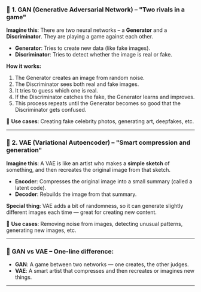 ### 🔹 **1. GAN (Generative Adversarial Network)** – "Two rivals in a game"

**Imagine this**: There are two neural networks – a **Generator** and a **Discriminator**. They are playing a game against each other.

- **Generator**: Tries to create new data (like fake images).
- **Discriminator**: Tries to detect whether the image is real or fake.

**How it works:**
1. The Generator creates an image from random noise.
2. The Discriminator sees both real and fake images.
3. It tries to guess which one is real.
4. If the Discriminator catches the fake, the Generator learns and improves.
5. This process repeats until the Generator becomes so good that the Discriminator gets confused.

🧠 **Use cases**: Creating fake celebrity photos, generating art, deepfakes, etc.

---

### 🔹 **2. VAE (Variational Autoencoder)** – "Smart compression and generation"

**Imagine this**: A VAE is like an artist who makes a **simple sketch** of something, and then recreates the original image from that sketch.

- **Encoder**: Compresses the original image into a small summary (called a latent code).
- **Decoder**: Rebuilds the image from that summary.

**Special thing**: VAE adds a bit of randomness, so it can generate slightly different images each time — great for creating new content.

🧠 **Use cases**: Removing noise from images, detecting unusual patterns, generating new images, etc.

---

### 🔁 **GAN vs VAE – One-line difference:**

- **GAN**: A game between two networks — one creates, the other judges.
- **VAE**: A smart artist that compresses and then recreates or imagines new things.

---